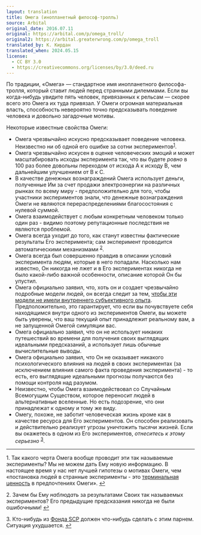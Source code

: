 ```yaml
---
layout: translation
title: Омега (инопланетный философ-тролль)
source: Arbital
original_date: 2016.07.11
original: https://arbital.com/p/omega_troll/
original2: https://arbital.greaterwrong.com/p/omega_troll
translated_by: К. Кирдан
translated_when: 2024.05.15
license:
  - CC BY 3.0
  - https://creativecommons.org/licenses/by/3.0/deed.ru
---
```

По традиции, «Омега» — стандартное имя инопланетного философа-тролля, который ставит людей перед странными дилеммами. Если вы когда-нибудь увидите пять человек, привязанных к рельсам — скорее всего это Омега их туда привязал. У Омеги огромная материальная власть, способность невероятно точно предсказывать поведение человека и довольно загадочные мотивы.

Некоторые известные свойства Омеги:

<a id="citation1"></a>
* Омега чрезвычайно искусно предсказывает поведение человека. Неизвестно ни об одной его ошибке за сотни экспериментов<sup>[1](#footnote1)</sup>.
* Омега чрезвычайно искусен в оценке человеческих эмоций и может масштабировать исходы эксперимента так, что вы будете _ровно_ в 100 раз более довольны переходом от исхода A к исходу B, чем дальнейшим улучшением от B к C.
* В качестве денежных вознаграждений Омега использует деньги, полученные Им за счет продажи электроэнергии на различных рынках по всему миру - предположительно для того, чтобы участники экспериментов знали, что денежные вознаграждения Омеги не являются перераспределениями благосостояния с нулевой суммой.
* Омега взаимодействует с любым конкретным человеком только один раз - видимо поэтому репутационные последствия не являются проблемой.
<a id="citation2"></a>
* Омега всегда уходит до того, как станут известны фактические результаты Его эксперимента; сам эксперимент проводится автоматическими механизмами <sup>[2](#footnote2)</sup>.
* Омега всегда был совершенно правдив в описании условий эксперимента людям, которые в него попадали. Насколько нам известно, Он никогда не лжет и в Его экспериментах никогда не было какой-либо важной особенности, описание которой Он бы упустил.
* Омега официально заявил, что, хоть он и создает чрезвычайно подробные модели людей, он всегда следит за тем, [чтобы эти модели не имели внутреннего субъективного опыта](https://arbital.com/p/mindcrime/). Предположительно, это гарантирует, что если вы почувствуете себя находящимся внутри одного из экспериментов Омеги, вы можете быть уверены, что ваш текущий опыт принадлежит реальному вам, а не запущенной Омегой симуляции вас.
* Омега официально заявил, что он не использует никаких путешествий во времени для получения своих выглядящих идеальными предсказаний, а использует лишь обычные вычислительные выводы.
* Омега официально заявил, что Он не оказывает никакого психологического влияния на людей в своих экспериментах (за исключением влияния самого факта проведения эксперимента) - то есть, его выглядящие идеальными прогнозы получаются без помощи контроля над разумом.
* Неизвестно, чтобы Омега взаимодействовал со Случайным Всемогущим Существом, которое переносит людей в альтернативные вселенные. Но есть подозрение, что они принадлежат к одному и тому же виду.
<a id="citation3"></a>
* Омегу, похоже, не заботит человеческая жизнь кроме как в качестве ресурса для Его экспериментов. Он способен реализовать и действительно реализует угрозы уничтожить тысячи жизней. Если вы окажетесь в одном из Его экспериментов, _отнеситесь к этому серьезно_ <sup>[3](#footnote3)</sup>.

---

<a id="footnote1"></a>
1\. Так какого черта Омега вообще проводит эти так называемые эксперименты? Мы не можем дать Ему новую информацию. В настоящее время у нас нет лучшей гипотезы о мотивах Омеги, чем «постановка людей в странные эксперименты - это [терминальная ценность](https://arbital.com/p/terminal_vs_instrumental/) в предпочтениях Омеги». <a href="#citation1">↩︎</a>

<a id="footnote2"></a>
2\. Зачем бы Ему _наблюдать_ за результатами Своих так называемых экспериментов? Его предыдущие предсказания никогда не были ошибочными! <a href="#citation2">↩︎</a>

<a id="footnote3"></a>
3\. Кто-нибудь из [Фонда SCP](http://www.scp-wiki.net/) должен что-нибудь сделать с этим парнем. Ситуация ухудшается. <a href="#citation3">↩︎</a>
